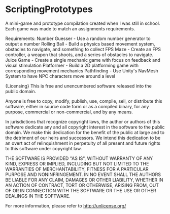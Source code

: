 # ScriptingPrototypes
A mini-game and prototype compilation created when I was still in school.
Each game was made to match an assignments requirements.

Requirements:
Number Guesser - Use a random number generator to output a number 
Rolling Ball - Build a physics based movement system, obstacles to navigate, and something to collect
FPS Maze - Create an FPS controller, a weapon that shoots, and a series of obstacles to navigate.
Juice Game - Create a single mechanic game with focus on feedback and visual stimulation
Platformer - Build a 2D platforming game with corresponding movement mechanics
Pathfinding - Use Unity's NavMesh System to have NPC characters move around a level


{Licensing}
This is free and unencumbered software released into the public domain.

Anyone is free to copy, modify, publish, use, compile, sell, or
distribute this software, either in source code form or as a compiled
binary, for any purpose, commercial or non-commercial, and by any
means.

In jurisdictions that recognize copyright laws, the author or authors
of this software dedicate any and all copyright interest in the
software to the public domain. We make this dedication for the benefit
of the public at large and to the detriment of our heirs and
successors. We intend this dedication to be an overt act of
relinquishment in perpetuity of all present and future rights to this
software under copyright law.

THE SOFTWARE IS PROVIDED "AS IS", WITHOUT WARRANTY OF ANY KIND,
EXPRESS OR IMPLIED, INCLUDING BUT NOT LIMITED TO THE WARRANTIES OF
MERCHANTABILITY, FITNESS FOR A PARTICULAR PURPOSE AND NONINFRINGEMENT.
IN NO EVENT SHALL THE AUTHORS BE LIABLE FOR ANY CLAIM, DAMAGES OR
OTHER LIABILITY, WHETHER IN AN ACTION OF CONTRACT, TORT OR OTHERWISE,
ARISING FROM, OUT OF OR IN CONNECTION WITH THE SOFTWARE OR THE USE OR
OTHER DEALINGS IN THE SOFTWARE.

For more information, please refer to <http://unlicense.org/>

